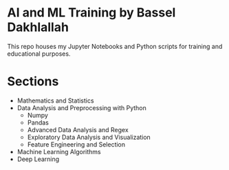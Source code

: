 # AI and ML Training by Bassel Dakhlallah
This repo houses my Jupyter Notebooks and Python scripts for training and educational purposes.

# Sections
- Mathematics and Statistics
- Data Analysis and Preprocessing with Python
  - Numpy
  - Pandas
  - Advanced Data Analysis and Regex
  - Exploratory Data Analysis and Visualization
  - Feature Engineering and Selection
- Machine Learning Algorithms
- Deep Learning

